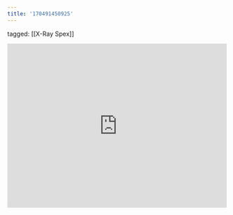 ```yaml
---
title: '170491450925'
---
```

tagged: [[X-Ray Spex]]
<iframe allow="accelerometer; autoplay; clipboard-write; encrypted-media; gyroscope; picture-in-picture" allowfullscreen="" frameborder="0" height="375" id="youtube_iframe" src="https://www.youtube.com/embed/aTfgWegud7o?feature=oembed&amp;enablejsapi=1&amp;origin=https://safe.txmblr.com&amp;wmode=opaque" width="500"></iframe>